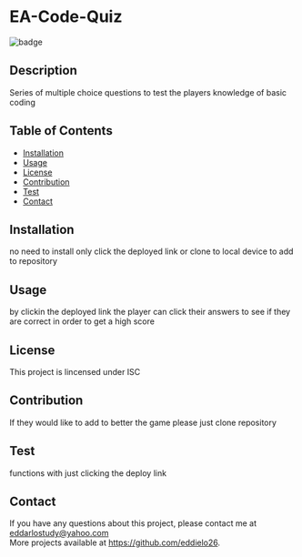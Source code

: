 # EA-Code-Quiz
  ![badge](https://img.shields.io/badge/License-ISC-yellow.svg)
  
  ## Description
  Series of multiple choice questions to test the players knowledge of basic coding

  ## Table of Contents
  * [Installation](#installation)
  * [Usage](#usage)
  * [License](#license)
  * [Contribution](#contribution)
  * [Test](#test)
  * [Contact](#contact)

  ## Installation
  no need to install only click the deployed link or clone to local device to add to repository

  ## Usage
  by clickin the deployed link the player can click their answers to see if they are correct in order to get a high score

  ## License
  This project is lincensed under ISC
  
  

  ## Contribution
  If they would like to add to better the game please just clone repository

  ## Test
  functions with just clicking the deploy link

  ## Contact
  If you have any questions about this project, please contact me at eddarlostudy@yahoo.com<br> More projects available at https://github.com/eddielo26.

